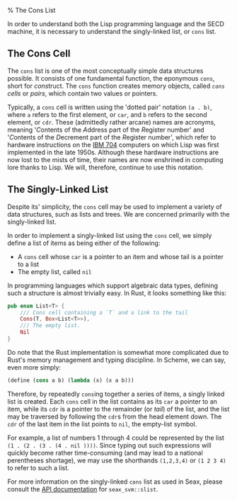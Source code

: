 % The Cons List

In order to understand both the Lisp programming language and the SECD machine, it is necessary to understand the singly-linked list, or `cons` list. 

## The Cons Cell

The `cons` list is one of the most conceptually simple data structures possible. It consists of one fundamental function, the eponymous `cons`, short for <i>cons</i>truct. The `cons` function creates memory objects, called _`cons` cells_ or _pairs_, which contain two values or pointers.

Typically, a `cons` cell is written using the 'dotted pair' notation `(a . b)`, where `a` refers to the first element, or `car`, and `b` refers to the second element, or `cdr`. These (admittedly rather arcane) names are acronyms, meaning '<i>C</i>ontents of the <i>A</i>ddress part of the <i>R</i>egister number' and '<i>C</i>ontents of the <i>D</i>ecrement part of the <i>R</i>egister number', which refer to hardware instructions on the [IBM 704](http://en.wikipedia.org/wiki/IBM_704) computers on which Lisp was first implemented in the late 1950s. Although these hardware instructions are now lost to the mists of time, their names are now enshrined in computing lore thanks to Lisp. We will, therefore, continue to use this notation.

## The Singly-Linked List

Despite its' simplicity, the `cons` cell may be used to implement a variety of data structures, such as lists and trees. We are concerned primarily with the singly-linked list.

In order to implement a singly-linked list using the `cons` cell, we simply define a list of items as being either of the following:

+ A `cons` cell whose `car` is a pointer to an item and whose tail is a pointer to a list
+ The empty list, called `nil`

In programming languages which support algebraic data types, defining such a structure is almost trivially easy. In Rust, it looks something like this:

```rust
pub enum List<T> {
    /// Cons cell containing a `T` and a link to the tail
    Cons(T, Box<List<T>>),
    /// The empty list.
    Nil
}
```

Do note that the Rust implementation is somewhat more complicated due to Rust's memory management and typing discipline. In Scheme, we can say, even more simply:

```lisp
(define (cons a b) (lambda (x) (x a b)))
```

Therefore, by repeatedly `cons`ing together a series of items, a singly linked list is created. Each `cons` cell in the list contains as its `car` a pointer to an item, while its `cdr` is a pointer to the remainder (or _tail_) of the list, and the list may be traversed by following the `cdr`s from the head element down. The `cdr` of the last item in the list points to `nil`, the empty-list symbol. 

For example, a list of numbers 1 through 4 could be represented by the list `(1 . (2 . (3 . (4 . nil ))))`. Since typing out such expressions will quickly become rather time-consuming (and may lead to a national perentheses shortage), we may use the shorthands `(1,2,3,4)` or `(1 2 3 4)` to refer to such a list.

For more information on the singly-linked `cons` list as used in Seax, please consult the [API documentation](http://hawkweisman.me/seax/api/seax_svm/slist/index.html) for `seax_svm::slist`.